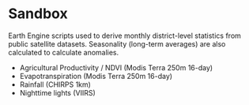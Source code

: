 # Sandbox
Earth Engine scripts used to derive monthly district-level statistics from public satellite datasets. Seasonality (long-term averages) are also calculated to calculate anomalies.

* Agricultural Productivity / NDVI (Modis Terra 250m 16-day)
* Evapotranspiration (Modis Terra 250m 16-day)
* Rainfall (CHIRPS 1km)
* Nighttime lights (VIIRS)
